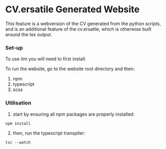 # CV.ersatile Generated Website

This feature is a webversion of the CV generated from the python scripts, and is an additional feature of the cv.ersatile, which is otherwise built around the tex output.

### Set-up
To use itm you will need to first install:

To run the website, go to the website root directory and then:
1. npm
2. typescript
3. scss

### Utilisation
1. start by ensuring all npm packages are properly installed:
```
npm install
```

2. then, run the typescript transpiler:
```
tsc --watch
```
